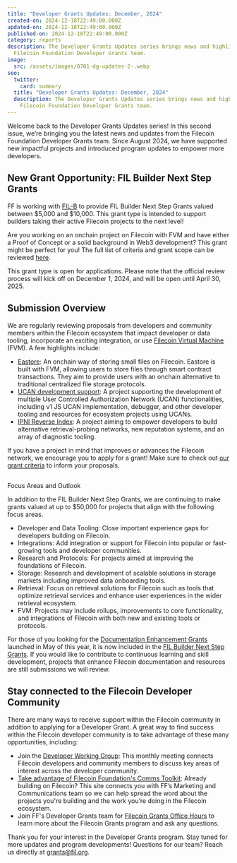 ```yaml
---
title: "Developer Grants Updates: December, 2024"
created-on: 2024-12-18T22:49:00.000Z
updated-on: 2024-12-18T22:49:00.000Z
published-on: 2024-12-18T22:49:00.000Z
category: reports
description: The Developer Grants Updates series brings news and highlights from
  Filecoin Foundation Developer Grants team.
image:
  src: /assets/images/0701-dg-updates-2-.webp
seo:
  twitter:
    card: summary
  title: "Developer Grants Updates: December, 2024"
  description: The Developer Grants Updates series brings news and highlights from
    Filecoin Foundation Developer Grants team.
---
```

Welcome back to the Developer Grants Updates series! In this second issue, we’re bringing you the latest news and updates from the Filecoin Foundation Developer Grants team. Since August 2024, we have supported new impactful projects and introduced program updates to empower more developers.

## New Grant Opportunity: FIL Builder Next Step Grants

FF is working with [FIL-B](https://fil.builders/) to provide FIL Builder Next Step Grants valued between $5,000 and $10,000. This grant type is intended to support builders taking their active Filecoin projects to the next level! 

Are you working on an onchain project on Filecoin with FVM and have either a Proof of Concept or a solid background in Web3 development? This grant might be perfect for you! The full list of criteria and grant scope can be reviewed [here](https://github.com/filecoin-project/devgrants/blob/master/Program%20Resources/Builder%20Next%20Step%20Grants.md).

This grant type is open for applications. Please note that the official review process will kick off on December 1, 2024, and will be open until April 30, 2025.

## Submission Overview

We are regularly reviewing proposals from developers and community members within the Filecoin ecosystem that impact developer or data tooling, incorporate an exciting integration, or use [Filecoin Virtual Machine](https://fvm.filecoin.io/) (FVM). A few highlights include: 

* [Eastore](https://github.com/filecoin-project/devgrants/issues/1770): An onchain way of storing small files on Filecoin. Eastore is built with FVM, allowing users to store files through smart contract transactions. They aim to provide users with an onchain alternative to traditional centralized file storage protocols. 
* [UCAN development support](https://github.com/filecoin-project/devgrants/issues/1776): A project supporting the development of multiple User Controlled Authorization Network (UCAN) functionalities, including v1 JS UCAN implementation, debugger, and other developer tooling and resources for ecosystem projects using UCANs. 
* [IPNI Reverse Index](https://github.com/filecoin-project/devgrants/issues/1781): A project aiming to empower developers to build alternative retrieval-probing networks, new reputation systems, and an array of diagnostic tooling. 

If you have a project in mind that improves or advances the Filecoin network, we encourage you to apply for a grant! Make sure to check out [our grant criteria](https://github.com/filecoin-project/devgrants/blob/master/Program%20Resources/Builder%20Next%20Step%20Grants.md) to inform your proposals.

## 
Focus Areas and Outlook

In addition to the FIL Builder Next Step Grants, we are continuing to make grants valued at up to $50,000 for projects that align with the following focus areas. 

* Developer and Data Tooling: Close important experience gaps for developers building on Filecoin.
* Integrations: Add integration or support for Filecoin into popular or fast-growing tools and developer communities.
* Research and Protocols: For projects aimed at improving the foundations of Filecoin.
* Storage: Research and development of scalable solutions in storage markets including improved data onboarding tools.
* Retrieval: Focus on retrieval solutions for Filecoin such as tools that optimize retrieval services and enhance user experiences in the wider retrieval ecosystem.
* FVM: Projects may include rollups, improvements to core functionality, and integrations of Filecoin with both new and existing tools or protocols.

For those of you looking for the [Documentation Enhancement Grants](https://github.com/filecoin-project/devgrants/blob/master/Program%20Resources/Documentation%20Enhancement%20Grants%20README.md) launched in May of this year, it is now included in the [FIL Builder Next Step Grants](https://github.com/filecoin-project/devgrants/blob/master/Program%20Resources/Builder%20Next%20Step%20Grants.md). If you would like to contribute to continuous learning and skill development, projects that enhance Filecoin documentation and resources are still submissions we will review.

## Stay connected to the Filecoin Developer Community

There are many ways to receive support within the Filecoin community in addition to applying for a Developer Grant. A great way to find success within the Filecoin developer community is to take advantage of these many opportunities, including: 


* Join the [Developer Working Group](https://github.com/filecoin-project/DeveloperWG): This monthly meeting connects Filecoin developers and community members to discuss key areas of interest across the developer community. 
* [Take advantage of Filecoin Foundation's Comms Toolkit](https://hub.fil.org/comms): Already building on Filecoin? This site connects you with FF’s Marketing and Communications team so we can help spread the word about the projects you're building and the work you’re doing in the Filecoin ecosystem.
* Join FF's Developer Grants team for [Filecoin Grants Office Hours](https://calendly.com/filecoin-grants/office-hours-ama?month=2024-07) to learn more about the Filecoin Grants program and ask any questions.


Thank you for your interest in the Developer Grants program. Stay tuned for more updates and program developments! Questions for our team? Reach us directly at [grants@fil.org](mailto:grants@fil.org).
